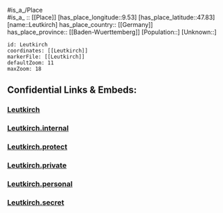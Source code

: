 ﻿---
location: [47.83,9.53] 
mapzoom: [7,12] 
mapmarker: city 
type: City
tags:
- geo/City


SpocWebEntityId: 31966
isDeleted: false
confidential: public

---
#is_a_/Place  
#is_a_ :: [[Place]] 
[has_place_longitude::9.53] 
[has_place_latitude::47.83] 
[name::Leutkirch] 
has_place_country:: [[Germany]]  
has_place_province:: [[Baden-Wuerttemberg]] 
[Population::] 
[Unknown::] 


```leaflet
id: Leutkirch
coordinates: [[Leutkirch]] 
markerFile: [[Leutkirch]] 
defaultZoom: 11 
maxZoom: 18
```


## Confidential Links & Embeds: 

### [Leutkirch](/_public/Earth/Continent/Europe/Europe~Central/Germany/Germany~West/Baden-Wuerttemberg/counties~BW/Ravensburg/cities~Ravensburg/Wilhelmsdorf/City/Leutkirch.md) 

### [Leutkirch.internal](/_internal/Earth/Continent/Europe/Europe~Central/Germany/Germany~West/Baden-Wuerttemberg/counties~BW/Ravensburg/cities~Ravensburg/Wilhelmsdorf/City/Leutkirch.internal.md) 

### [Leutkirch.protect](/_protect/Earth/Continent/Europe/Europe~Central/Germany/Germany~West/Baden-Wuerttemberg/counties~BW/Ravensburg/cities~Ravensburg/Wilhelmsdorf/City/Leutkirch.protect.md) 

### [Leutkirch.private](/_private/Earth/Continent/Europe/Europe~Central/Germany/Germany~West/Baden-Wuerttemberg/counties~BW/Ravensburg/cities~Ravensburg/Wilhelmsdorf/City/Leutkirch.private.md) 

### [Leutkirch.personal](/_personal/Earth/Continent/Europe/Europe~Central/Germany/Germany~West/Baden-Wuerttemberg/counties~BW/Ravensburg/cities~Ravensburg/Wilhelmsdorf/City/Leutkirch.personal.md) 

### [Leutkirch.secret](/_secret/Earth/Continent/Europe/Europe~Central/Germany/Germany~West/Baden-Wuerttemberg/counties~BW/Ravensburg/cities~Ravensburg/Wilhelmsdorf/City/Leutkirch.secret.md) 
